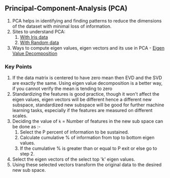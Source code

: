 ## Principal-Component-Analysis (PCA)
1. PCA helps in identifying and finding patterns to reduce the dimensions of the dataset with minimal loss of information.
2. Sites to understand PCA:
    1. [With Iris data](https://plot.ly/ipython-notebooks/principal-component-analysis/)
    2. [With Random data](http://sebastianraschka.com/Articles/2014_pca_step_by_step.html#what-is-a-good-subspace)
3. Ways to compute eigen values, eigen vectors and its use in PCA - [Eigen Value Decomposition](https://www.cc.gatech.edu/~dellaert/ftp/svd-note.pdf)

### Key Points
1. If the data matrix is centered to have zero mean then EVD and the SVD are exactly the same.
Using eigen value decomposition is a better way, if you cannot verify the mean is tending to zero
2. Standardizing the features is good practice, though it won't affect the eigen values, eigen vectors will be different
hence a different new subspace, standardized new subspace will be good for further machine learning tasks, especially if
the features are measured on different scales.
3. Deciding the value of `k` = Number of features in the new sub space can be done as :-
    1. Select the P percent of information to be sustained.
    2. Calculate cumulative % of information from top to bottom eigen values.
    3. If the cumulative % is greater than or equal to P exit or else go to step 2.
4. Select the eigen vectors of the select top 'k' eigen values.
5. Using these selected vectors transform the original data to the desired new sub space.    
